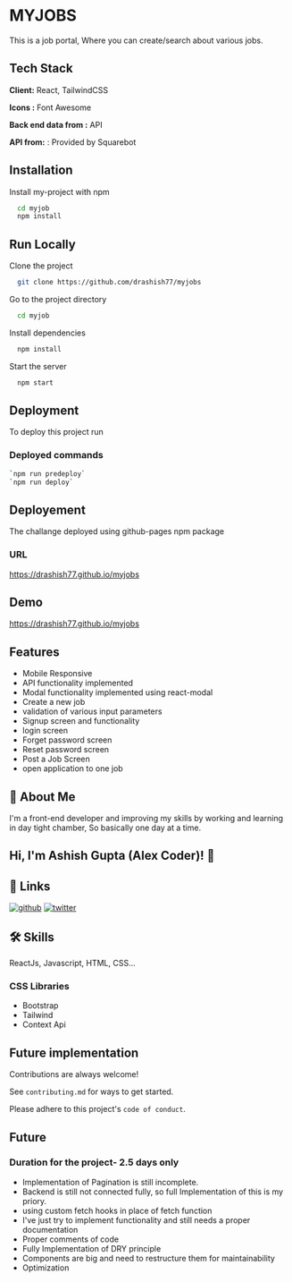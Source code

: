 # MYJOBS

This is a job portal, Where you can create/search about various jobs.

## Tech Stack

**Client:** React, TailwindCSS

**Icons :** Font Awesome

**Back end data from :** API

**API from:** : Provided by Squarebot

## Installation

Install my-project with npm

```bash
  cd myjob
  npm install
```

## Run Locally

Clone the project

```bash
  git clone https://github.com/drashish77/myjobs
```

Go to the project directory

```bash
  cd myjob
```

Install dependencies

```bash
  npm install
```

Start the server

```bash
  npm start
```

## Deployment

To deploy this project run

### Deployed commands

```bash
`npm run predeploy`
`npm run deploy`
```

## Deployement

The challange deployed using github-pages npm package

### URL

https://drashish77.github.io/myjobs

## Demo

https://drashish77.github.io/myjobs

## Features

- Mobile Responsive
- API functionality implemented
- Modal functionality implemented using react-modal
- Create a new job
- validation of various input parameters
- Signup screen and functionality
- login screen
- Forget password screen
- Reset password screen
- Post a Job Screen
- open application to one job

## 🚀 About Me

I'm a front-end developer and improving my skills by working and learning
in day tight chamber, So basically one day at a time.

## Hi, I'm Ashish Gupta (Alex Coder)! 👋

## 🔗 Links

[![github](https://img.shields.io/badge/github-000?style=for-the-badge&logo=github&logoColor=white)](https://github.com/drashish77/)
[![twitter](https://img.shields.io/badge/twitter-1DA1F2?style=for-the-badge&logo=twitter&logoColor=white)](https://twitter.com/dr_coderr)

## 🛠 Skills

ReactJs, Javascript, HTML, CSS...

### CSS Libraries

- Bootstrap
- Tailwind
- Context Api

## Future implementation

Contributions are always welcome!

See `contributing.md` for ways to get started.

Please adhere to this project's `code of conduct`.

## Future

### Duration for the project- 2.5 days only

- Implementation of Pagination is still incomplete.
- Backend is still not connected fully, so full Implementation of this is my priory.
- using custom fetch hooks in place of fetch function
- I've just try to implement functionality and still needs a proper documentation
- Proper comments of code
- Fully Implementation of DRY principle
- Components are big and need to restructure them for maintainability
- Optimization
